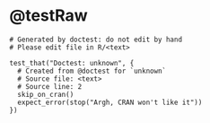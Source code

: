 # @testRaw

    # Generated by doctest: do not edit by hand
    # Please edit file in R/<text>
    
    test_that("Doctest: unknown", {
      # Created from @doctest for `unknown`
      # Source file: <text>
      # Source line: 2
      skip_on_cran()
      expect_error(stop("Argh, CRAN won't like it"))
    })
    

